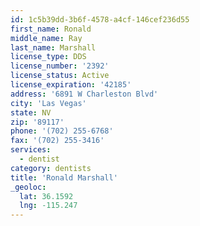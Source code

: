 ```yaml
---
id: 1c5b39dd-3b6f-4578-a4cf-146cef236d55
first_name: Ronald
middle_name: Ray
last_name: Marshall
license_type: DDS
license_number: '2392'
license_status: Active
license_expiration: '42185'
address: '6891 W Charleston Blvd'
city: 'Las Vegas'
state: NV
zip: '89117'
phone: '(702) 255-6768'
fax: '(702) 255-3416'
services:
  - dentist
category: dentists
title: 'Ronald Marshall'
_geoloc:
  lat: 36.1592
  lng: -115.247
---
```

